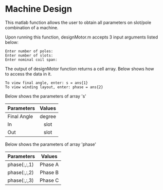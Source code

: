 # Machine Design

This matlab function allows the user to obtain all parameters on slot/pole combination of a machine.

Upon running this function, designMotor.m accepts 3 input arguments listed below:
```
Enter number of poles:
Enter number of slots:
Enter nominal coil span:
```

The output of designMotor function returns a cell array. Below shows how to access the data in it.
```
To view final angle, enter: s = ans{1}
To view winding layout, enter: phase = ans{2}
```

Below shows the parameters of array 's'

|Parameters	| Values	|
|-----------|:-------:|
|Final Angle    |degree |
|In             |slot   |
|Out            |slot   |

Below shows the parameters of array 'phase'

|Parameters	| Values	|
|-----------|:-------:|
|phase(:,:,1) |Phase A  |
|phase(:,:,2) |Phase B  |
|phase(:,:,3) |Phase C  |

